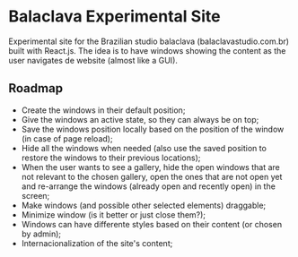 # Balaclava Experimental Site

Experimental site for the Brazilian studio balaclava (balaclavastudio.com.br) built with React.js.
The idea is to have windows showing the content as the user navigates de website (almost like a GUI).

## Roadmap
- Create the windows in their default position;
- Give the windows an active state, so they can always be on top;
- Save the windows position locally based on the position of the window (in case of page reload);
- Hide all the windows when needed (also use the saved position to restore the windows to their previous locations);
- When the user wants to see a gallery, hide the open windows that are not relevant to the chosen gallery, open the ones that are not open yet and re-arrange the windows (already open and recently open) in the screen;
- Make windows (and possible other selected elements) draggable;
- Minimize window (is it better or just close them?);
- Windows can have differente styles based on their content (or chosen by admin);
- Internacionalization of the site's content;

